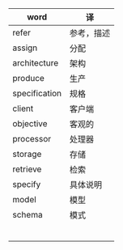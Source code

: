 | word          | 译         |
| ------------- | ---------- |
| refer         | 参考，描述 |
| assign        | 分配       |
| architecture  | 架构       |
| produce       | 生产       |
| specification | 规格       |
| client        | 客户端     |
| objective     | 客观的     |
| processor     | 处理器     |
| storage       | 存储       |
| retrieve      | 检索       |
| specify       | 具体说明   |
| model         | 模型       |
| schema        | 模式       |
|               |            |
|               |            |
|               |            |
|               |            |
|               |            |
|               |            |

